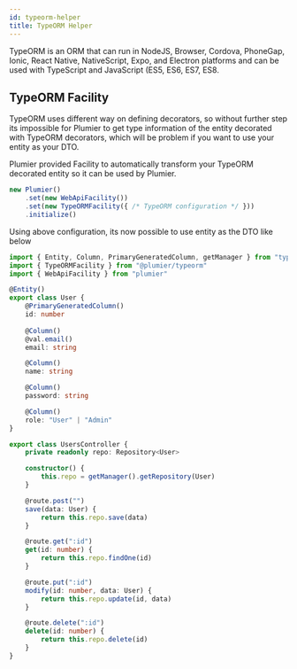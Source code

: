 ```yaml
---
id: typeorm-helper
title: TypeORM Helper
---
```


TypeORM is an ORM that can run in NodeJS, Browser, Cordova, PhoneGap, Ionic, React Native, NativeScript, Expo, and Electron platforms and can be used with TypeScript and JavaScript (ES5, ES6, ES7, ES8. 

## TypeORM Facility

TypeORM uses different way on defining decorators, so without further step its impossible for Plumier to get type information of the entity decorated with TypeORM decorators, which will be problem if you want to use your entity as your DTO. 

Plumier provided Facility to automatically transform your TypeORM decorated entity so it can be used by Plumier.

```typescript
new Plumier()
    .set(new WebApiFacility())
    .set(new TypeORMFacility({ /* TypeORM configuration */ }))
    .initialize()
``` 

Using above configuration, its now possible to use entity as the DTO like below

```typescript
import { Entity, Column, PrimaryGeneratedColumn, getManager } from "typeorm"
import { TypeORMFacility } from "@plumier/typeorm"
import { WebApiFacility } from "plumier"

@Entity()
export class User {
    @PrimaryGeneratedColumn()
    id: number
    
    @Column()
    @val.email()
    email: string

    @Column()
    name: string

    @Column()
    password: string

    @Column()
    role: "User" | "Admin"
}

export class UsersController {
    private readonly repo: Repository<User>

    constructor() {
        this.repo = getManager().getRepository(User)
    }

    @route.post("")
    save(data: User) {
        return this.repo.save(data)
    }

    @route.get(":id")
    get(id: number) {
        return this.repo.findOne(id)
    }

    @route.put(":id")
    modify(id: number, data: User) {
        return this.repo.update(id, data)
    }

    @route.delete(":id")
    delete(id: number) {
        return this.repo.delete(id)
    }
}
```